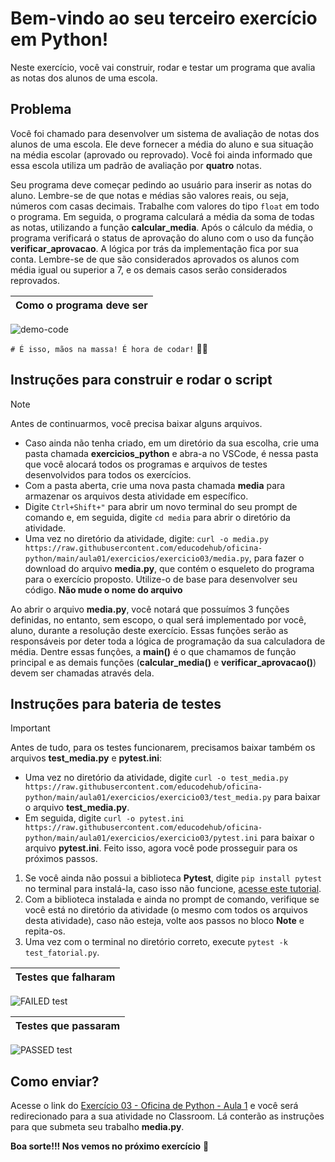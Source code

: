 # Bem-vindo ao seu terceiro exercício em Python!

Neste exercício, você vai construir, rodar e testar um programa que avalia as notas dos alunos de uma escola.

## Problema
Você foi chamado para desenvolver um sistema de avaliação de notas dos alunos de uma escola. Ele deve fornecer a média do aluno e sua situação na média escolar (aprovado ou reprovado). Você foi ainda informado que essa escola utiliza um padrão de avaliação por **quatro** notas.

Seu programa deve começar pedindo ao usuário para inserir as notas do aluno. Lembre-se de que notas e médias são valores reais, ou seja, números com casas decimais. Trabalhe com valores do tipo `float` em todo o programa. Em seguida, o programa calculará a média da soma de todas as notas, utilizando a função **calcular_media**. Após o cálculo da média, o programa verificará o status de aprovação do aluno com o uso da função **verificar_aprovacao**. A lógica por trás da implementação fica por sua conta. Lembre-se de que são considerados aprovados os alunos com média igual ou superior a 7, e os demais casos serão considerados reprovados.

| **Como o programa deve ser** |
|------------------------------|
![demo-code](https://github.com/cavalcantgus/oficina-de-python/assets/142106838/07931736-293e-40d5-a6a8-7ce554ba6081)

`# É isso, mãos na massa! É hora de codar!` 👨‍💻

## Instruções para construir e rodar o script
> [!NOTE]
> Antes de continuarmos, você precisa baixar alguns arquivos. <ul><li>Caso ainda não tenha criado, em um diretório da sua escolha, crie uma pasta chamada **exercicios_python** e abra-a no VSCode, é nessa pasta que você alocará todos os programas e arquivos de testes desenvolvidos para todos os exercícios. <li>Com a pasta aberta, crie uma nova pasta chamada **media** para armazenar os arquivos desta atividade em específico. <li>Digite `Ctrl+Shift+"` para abrir um novo terminal do seu prompt de comando e, em seguida, digite `cd media` para abrir o diretório da atividade. <li>Uma vez no diretório da atividade, digite: `curl -o media.py https://raw.githubusercontent.com/educodehub/oficina-python/main/aula01/exercicios/exercicio03/media.py`, para fazer o download do arquivo **media.py**, que contém o esqueleto do programa para o exercício proposto. Utilize-o de base para desenvolver seu código. **Não mude o nome do arquivo**</ul>

Ao abrir o arquivo **media.py**, você notará que possuímos 3 funções definidas, no entanto, sem escopo, o qual será implementado por você, aluno, durante a resolução deste exercício. Essas funções serão as responsáveis por deter toda a lógica de programação da sua calculadora de média. Dentre essas funções, a **main()** é o que chamamos de função principal e as demais funções (**calcular_media()** e **verificar_aprovacao()**) devem ser chamadas através dela.

## Instruções para bateria de testes

> [!IMPORTANT]
> Antes de tudo, para os testes funcionarem, precisamos baixar também os arquivos **test_media.py** e **pytest.ini**: <ul><li>Uma vez no diretório da atividade, digite `curl -o test_media.py https://raw.githubusercontent.com/educodehub/oficina-python/main/aula01/exercicios/exercicio03/test_media.py` para baixar o arquivo **test_media.py**. <li>Em seguida, digite `curl -o pytest.ini https://raw.githubusercontent.com/educodehub/oficina-python/main/aula01/exercicios/exercicio03/pytest.ini` para baixar o arquivo **pytest.ini**. Feito isso, agora você pode prosseguir para os próximos passos.</ul>

1. Se você ainda não possui a biblioteca **Pytest**, digite `pip install pytest` no terminal para instalá-la, caso isso não funcione, [acesse este tutorial](https://github.com/educodehub/oficina-python/blob/main/aula01/Instala%C3%A7%C3%A3o_pytest.md).
2. Com a biblioteca instalada e ainda no prompt de comando, verifique se você está no diretório da atividade (o mesmo com todos os arquivos desta atividade), caso não esteja, volte aos passos no bloco **Note** e repita-os.
3. Uma vez com o terminal no diretório correto, execute `pytest -k test_fatorial.py`.

| **Testes que falharam** |
|-------------------------|
![FAILED test](https://github.com/cavalcantgus/oficina-de-python/assets/142106838/dee2cb0d-4eee-4c1f-b9ab-f85004138294)


| **Testes que passaram** |
|-------------------------|
![PASSED test](https://github.com/cavalcantgus/oficina-de-python/assets/142106838/b065be28-7ae9-4162-b139-f8b4b963c25e)

## Como enviar?

Acesse o link do [Exercício 03 - Oficina de Python - Aula 1](https://classroom.google.com/c/Njc1ODQ0MDM4MTU5/a/Njc1OTgxMzQ2MTQy/details) e você será redirecionado para a sua atividade no Classroom. Lá conterão as instruções para que submeta seu trabalho **media.py**. 

**Boa sorte!!! Nos vemos no próximo exercício** 👋
